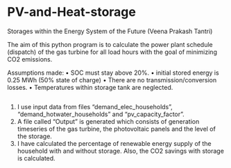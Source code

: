 # PV-and-Heat-storage
Storages within the Energy System of the Future
(Veena Prakash Tantri)

 The aim of this python program is to calculate the power plant schedule (dispatch) of the gas turbine for all load hours with the goal of minimizing CO2 emissions.
 
Assumptions made: 
•	SOC must stay above 20%. 
•	initial stored energy is 0.25 MWh (50% state of charge)
•	There are no transmission/conversion losses. 
•	Temperatures within storage tank are neglected.

 <img src= "">

1.	I use input data from files “demand_elec_households”, “demand_hotwater_households” and “pv_capacity_factor”. 
2.	A file called “Output” is generated which consists of generation timeseries of the gas turbine, the photovoltaic panels and the level of the storage. 
3.	I have calculated the percentage of renewable energy supply of the household with and without storage. Also, the CO2 savings with storage is calculated. 

